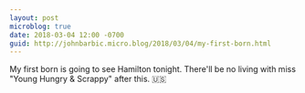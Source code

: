 ```yaml
---
layout: post
microblog: true
date: 2018-03-04 12:00 -0700
guid: http://johnbarbic.micro.blog/2018/03/04/my-first-born.html
---
```

My first born is going to see Hamilton tonight.  There'll be no living with miss "Young Hungry & Scrappy" after this.  🇺🇸
